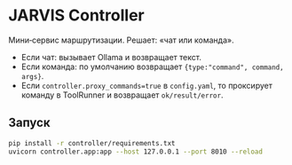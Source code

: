 # JARVIS Controller

Мини‑сервис маршрутизации. Решает: «чат или команда».
- Если чат: вызывает Ollama и возвращает текст.
- Если команда: по умолчанию возвращает `{type:"command", command, args}`.
- Если `controller.proxy_commands=true` в `config.yaml`, то проксирует команду в ToolRunner и возвращает `ok/result/error`.

## Запуск

```bash
pip install -r controller/requirements.txt
uvicorn controller.app:app --host 127.0.0.1 --port 8010 --reload
